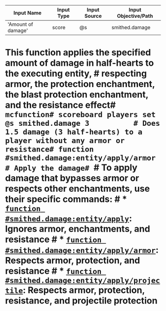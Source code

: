 | Input Name         | Input Type | Input Source | Input Objective/Path | 
| ---                | ---        | ---          | ---                  | 
| 'Amount of damage' | score      | @s           | smithed.damage       | 


# This function applies the specified amount of damage in half-hearts to the executing entity, # respecting armor, the protection enchantment, the blast protection enchantment, and the resistance effect# ```mcfunction# scoreboard players set @s smithed.damage 3          # Does 1.5 damage (3 half-hearts) to a player without any armor or resistance# function #smithed.damage:entity/apply/armor         # Apply the damage# ```# To apply damage that bypasses armor or respects other enchantments, use their specific commands:  # * [`function #smithed.damage:entity/apply`](../apply.md): Ignores armor, enchantments, and resistance  # * [`function #smithed.damage:entity/apply/armor`](armor.md): Respects armor, protection, and resistance  # * [`function #smithed.damage:entity/apply/projectile`](projectile.md): Respects armor, protection, resistance, and projectile protection  
